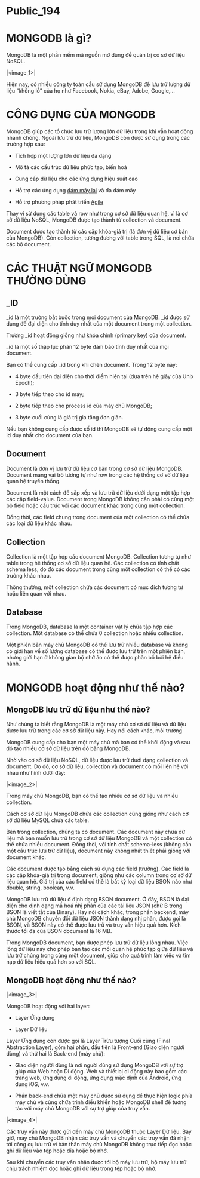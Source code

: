 # Public_194

# MONGODB là gì?

MongoDB là một phần mềm mã nguồn mở dùng để quản trị cơ sở dữ liệu NoSQL.

|<image_1>|

Hiện nay, có nhiều công ty toàn cầu sử dụng MongoDB để lưu trữ lượng dữ liệu “khổng lồ” của họ như Facebook, Nokia, eBay, Adobe, Google,…

# CÔNG DỤNG CỦA MONGODB

MongoDB giúp các tổ chức lưu trữ lượng lớn dữ liệu trong khi vẫn hoạt động nhanh chóng. Ngoài lưu trữ dữ liệu, MongoDB còn được sử dụng trong các trường hợp sau:

  * Tích hợp một lượng lớn dữ liệu đa dạng

  * Mô tả các cấu trúc dữ liệu phức tạp, biến hoá

  * Cung cấp dữ liệu cho các ứng dụng hiệu suất cao

  * Hỗ trợ các ứng dụng [đám mây lai](https://itviec.com/blog/dien-toan-dam-may/) và đa đám mây

  * Hỗ trợ phương pháp phát triển [Agile](https://itviec.com/blog/agile-la-gi-scrum-la-gi/)


Thay vì sử dụng các table và row như trong cơ sở dữ liệu quan hệ, vì là cơ sở dữ liệu NoSQL, MongoDB được tạo thành từ collection và document.

Document được tạo thành từ các cặp khóa-giá trị (là đơn vị dữ liệu cơ bản của MongoDB). Còn collection, tương đương với table trong SQL, là nơi chứa các bộ document.

# CÁC THUẬT NGỮ MONGODB THƯỜNG DÙNG

## _ID

_id là một trường bắt buộc trong mọi document của MongoDB. _id được sử dụng để đại diện cho tính duy nhất của một document trong một collection.

Trường _id hoạt động giống như khóa chính (primary key) của document.

_id là một số thập lục phân 12 byte đảm bảo tính duy nhất của mọi document.

Bạn có thể cung cấp _id trong khi chèn document. Trong 12 byte này:

  * 4 byte đầu tiên đại diện cho thời điểm hiện tại (dựa trên hệ giây của Unix Epoch);

  * 3 byte tiếp theo cho id máy;

  * 2 byte tiếp theo cho process id của máy chủ MongoDB;

  * 3 byte cuối cùng là giá trị gia tăng đơn giản.


Nếu bạn không cung cấp được số id thì MongoDB sẽ tự động cung cấp một id duy nhất cho document của bạn.

## Document

Document là đơn vị lưu trữ dữ liệu cơ bản trong cơ sở dữ liệu MongoDB. Document mang vai trò tương tự như row trong các hệ thống cơ sở dữ liệu quan hệ truyền thống.

Document là một cách để sắp xếp và lưu trữ dữ liệu dưới dạng một tập hợp các cặp field-value. Document trong MongoDB không cần phải có cùng một bộ field hoặc cấu trúc với các document khác trong cùng một collection.

Đồng thời, các field chung trong document của một collection có thể chứa các loại dữ liệu khác nhau.

## Collection

Collection là một tập hợp các document MongoDB. Collection tương tự như table trong hệ thống cơ sở dữ liệu quan hệ. Các collection có tính chất schema less, do đó các document trong cùng một collection có thể có các trường khác nhau.

Thông thường, một collection chứa các document có mục đích tương tự hoặc liên quan với nhau.

## Database

Trong MongoDB, database là một container vật lý chứa tập hợp các collection. Một database có thể chứa 0 collection hoặc nhiều collection.

Một phiên bản máy chủ MongoDB có thể lưu trữ nhiều database và không có giới hạn về số lượng database có thể được lưu trữ trên một phiên bản, nhưng giới hạn ở không gian bộ nhớ ảo có thể được phân bổ bởi hệ điều hành.

# MONGODB hoạt động như thế nào?

## MongoDB lưu trữ dữ liệu như thế nào?

Như chúng ta biết rằng MongoDB là một máy chủ cơ sở dữ liệu và dữ liệu được lưu trữ trong các cơ sở dữ liệu này. Hay nói cách khác, môi trường

MongoDB cung cấp cho bạn một máy chủ mà bạn có thể khởi động và sau đó tạo nhiều cơ sở dữ liệu trên đó bằng MongoDB.

Nhờ vào cơ sở dữ liệu NoSQL, dữ liệu được lưu trữ dưới dạng collection và document. Do đó, cơ sở dữ liệu, collection và document có mối liên hệ với nhau như hình dưới đây:

|<image_2>|

Trong máy chủ MongoDB, bạn có thể tạo nhiều cơ sở dữ liệu và nhiều collection.

Cách cơ sở dữ liệu MongoDB chứa các collection cũng giống như cách cơ sở dữ liệu MySQL chứa các table.

Bên trong collection, chúng ta có document. Các document này chứa dữ liệu mà bạn muốn lưu trữ trong cơ sở dữ liệu MongoDB và một collection có thể chứa nhiều document. Đồng thời, với tính chất schema-less (không cần một cấu trúc lưu trữ dữ liệu), document này không nhất thiết phải giống với document khác.

Các document được tạo bằng cách sử dụng các field (trường). Các field là các cặp khóa-giá trị trong document, giống như các column trong cơ sở dữ liệu quan hệ. Giá trị của các field có thể là bất kỳ loại dữ liệu BSON nào như double, string, boolean, v.v.

MongoDB lưu trữ dữ liệu ở định dạng BSON document. Ở đây, BSON là đại diện cho định dạng mã hoá nhị phân của các tài liệu JSON (chữ B trong BSON là viết tắt của Binary). Hay nói cách khác, trong phần backend, máy chủ MongoDB chuyển đổi dữ liệu JSON thành dạng nhị phân, được gọi là BSON, và BSON này có thể được lưu trữ và truy vấn hiệu quả hơn. Kích thước tối đa của BSON document là 16 MB.

Trong MongoDB document, bạn được phép lưu trữ dữ liệu lồng nhau. Việc lồng dữ liệu này cho phép bạn tạo các mối quan hệ phức tạp giữa dữ liệu và lưu trữ chúng trong cùng một document, giúp cho quá trình làm việc và tìm nạp dữ liệu hiệu quả hơn so với SQL.

## MongoDB hoạt động như thế nào?

|<image_3>|

MongoDB hoạt động với hai layer:

  * Layer Ứng dụng

  * Layer Dữ liệu


Layer Ứng dụng còn được gọi là Layer Trừu tượng Cuối cùng (Final Abstraction Layer), gồm hai phần, đầu tiên là Front-end (Giao diện người dùng) và thứ hai là Back-end (máy chủ):

  * Giao diện người dùng là nơi người dùng sử dụng MongoDB với sự trợ giúp của Web hoặc Di động. Web và thiết bị di động này bao gồm các trang web, ứng dụng di động, ứng dụng mặc định của Android, ứng dụng iOS, v.v.

  * Phần back-end chứa một máy chủ được sử dụng để thực hiện logic phía máy chủ và cũng chứa trình điều khiển hoặc MongoDB shell để tương tác với máy chủ MongoDB với sự trợ giúp của truy vấn.


|<image_4>|

Các truy vấn này được gửi đến máy chủ MongoDB thuộc Layer Dữ liệu. Bây giờ, máy chủ MongoDB nhận các truy vấn và chuyển các truy vấn đã nhận tới công cụ lưu trữ vì bản thân máy chủ MongoDB không trực tiếp đọc hoặc ghi dữ liệu vào tệp hoặc đĩa hoặc bộ nhớ.

Sau khi chuyển các truy vấn nhận được tới bộ máy lưu trữ, bộ máy lưu trữ chịu trách nhiệm đọc hoặc ghi dữ liệu trong tệp hoặc bộ nhớ.